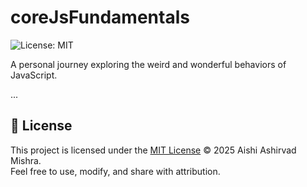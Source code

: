 # coreJsFundamentals
![License: MIT](https://img.shields.io/badge/License-MIT-yellow.svg)

A personal journey exploring the weird and wonderful behaviors of JavaScript.

...

## 📄 License

This project is licensed under the [MIT License](./LICENSE) © 2025 Aishi Ashirvad Mishra.  
Feel free to use, modify, and share with attribution.
